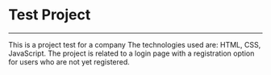 # Test Project

---

This is a project test for a company
The technologies used are: HTML, CSS, JavaScript.
The project is related to a login page with a registration option for users who are not yet registered.
